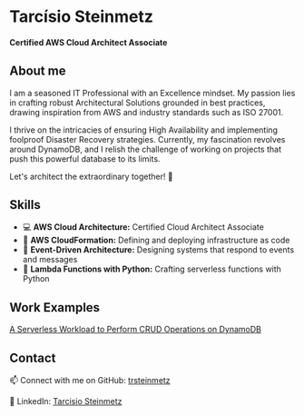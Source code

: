 # Tarcísio Steinmetz
#### Certified AWS Cloud Architect Associate
<!--
[![Anurag's GitHub stats](https://github-readme-stats.vercel.app/api?username=trsteinmetz)](https://github.com/anuraghazra/github-readme-stats)
-->

## About me
I am a seasoned IT Professional with an Excellence mindset. My passion lies in crafting robust Architectural Solutions grounded in best practices, drawing inspiration from AWS and industry standards such as ISO 27001.

I thrive on the intricacies of ensuring High Availability and implementing foolproof Disaster Recovery strategies. Currently, my fascination revolves around DynamoDB, and I relish the challenge of working on projects that push this powerful database to its limits.

Let's architect the extraordinary together! 🚀

## Skills
- 💻 **AWS Cloud Architecture:** Certified Cloud Architect Associate
- 🚧 **AWS CloudFormation:** Defining and deploying infrastructure as code
- 📅 **Event-Driven Architecture:** Designing systems that respond to events and messages
- 🐍 **Lambda Functions with Python:** Crafting serverless functions with Python

## Work Examples
[A Serverless Workload to Perform CRUD Operations on DynamoDB](https://github.com/trsteinmetz/AWS-CrudApiToDynamoDb)
## Contact
📫 Connect with me on GitHub: [trsteinmetz](https://github.com/trsteinmetz)

🔗 LinkedIn: [Tarcisio Steinmetz](https://www.linkedin.com/in/tarcisiosteinmetz/)
